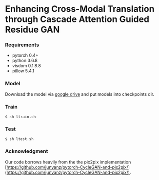 # Enhancing Cross-Modal Translation through Cascade Attention Guided Residue GAN

### Requirements
- pytorch 0.4+
- python 3.6.8
- visdom 0.1.8.8
- pillow 5.4.1
### Model
Download the model via [google drive](https://drive.google.com/drive/folders/1cArO68kf6ok_qanRgrVU1mfJRsF5z7ak?usp=sharing) and put models into checkpoints dir.
### Train
`$ sh ltrain.sh`
### Test
`$ sh ltest.sh`
### Acknowledgment
Our code borrows heavily from the the pix2pix implementation [https://github.com/junyanz/pytorch-CycleGAN-and-pix2pix/](https://github.com/junyanz/pytorch-CycleGAN-and-pix2pix/).


